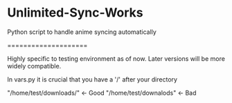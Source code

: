 Unlimited-Sync-Works
====================

Python script to handle anime syncing automatically


====================

Highly specific to testing environment as of now. Later versions will be more widely compatible.

In vars.py it is crucial that you have a '/' after your directory

"/home/test/downloads/" <- Good
"/home/test/downalods" <- Bad
